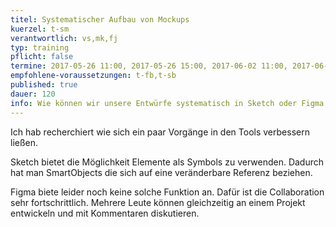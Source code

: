 ```yaml
---
titel: Systematischer Aufbau von Mockups
kuerzel: t-sm
verantwortlich: vs,mk,fj
typ: training
pflicht: false
termine: 2017-05-26 11:00, 2017-05-26 15:00, 2017-06-02 11:00, 2017-06-02 15:00
empfohlene-voraussetzungen: t-fb,t-sb
published: true
dauer: 120
info: Wie können wir unsere Entwürfe systematisch in Sketch oder Figma aufbauen?
---
```


Ich hab recherchiert wie sich ein paar Vorgänge in den Tools verbessern ließen.

Sketch bietet die Möglichkeit Elemente als Symbols zu verwenden. Dadurch hat man SmartObjects die sich auf eine veränderbare Referenz beziehen.

Figma biete leider noch keine solche Funktion an. Dafür ist die Collaboration sehr fortschrittlich. Mehrere Leute können gleichzeitig an einem Projekt entwickeln und mit Kommentaren diskutieren.